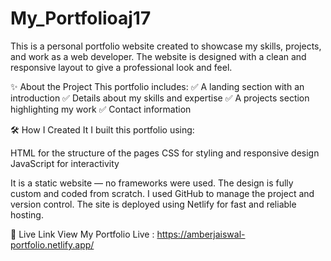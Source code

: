 # My_Portfolioaj17
This is a personal portfolio website created to showcase my skills, projects, and work as a web developer.
The website is designed with a clean and responsive layout to give a professional look and feel.

✨ About the Project
This portfolio includes:
✅ A landing section with an introduction
✅ Details about my skills and expertise
✅ A projects section highlighting my work
✅ Contact information

🛠️ How I Created It
I built this portfolio using:

HTML for the structure of the pages
CSS for styling and responsive design
JavaScript for interactivity

It is a static website — no frameworks were used. The design is fully custom and coded from scratch.
I used GitHub to manage the project and version control. The site is deployed using Netlify for fast and reliable hosting.

🚀 Live Link
View My Portfolio Live : https://amberjaiswal-portfolio.netlify.app/

